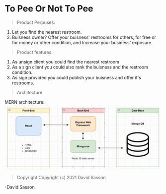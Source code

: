 # To Pee Or Not To Pee

> Product Perpuses:
1. Let you find the nearest restroom.
2. Buisness owner? Offer your buisness' restrooms for others, for free or for money or other condition, and Increase your business' exposure.

>Product features:
1. As unsign client you could find the nearest restroom
2. As a sign client you could also rank the buisness and the restroom condition.
3. As sign provided you could publish your buisness and offer it's restrooms.

> Architecture 

MERN architecture:
![Diagram](https://github.com/DavidSasson22/Final-Project/blob/main/mern.JPG?raw=true)


> Copyright
Copyright (c) 2021 David Sasson

-David Sasson
